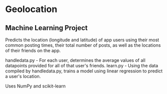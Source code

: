 # Geolocation
## Machine Learning Project

Predicts the location (longitude and latitude) of app users using their most common posting times, their total number of posts, as well as the locations of their friends on the app.

handledata.py - For each user, determines the average values of all datapoints provided for all of that user's friends. 
learn.py - Using the data compiled by handledata.py, trains a model using linear regression to predict a user's location.

Uses NumPy and scikit-learn
